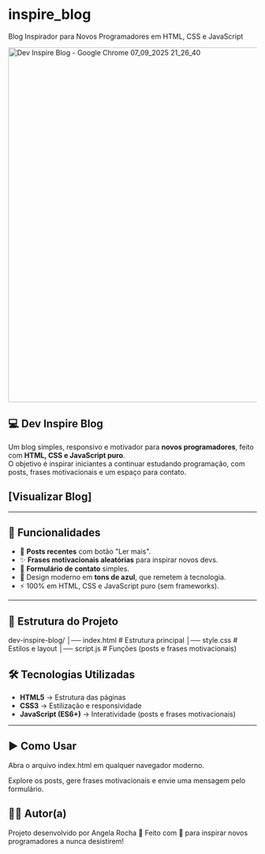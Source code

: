# inspire_blog
Blog Inspirador para Novos Programadores em HTML, CSS e JavaScript

<img width="1024" height="720" alt="Dev Inspire Blog - Google Chrome 07_09_2025 21_26_40" src="https://github.com/user-attachments/assets/331e1935-7738-4e2f-910e-f97d1f53a6bf" />

## 💻 Dev Inspire Blog

Um blog simples, responsivo e motivador para **novos programadores**, feito com **HTML, CSS e JavaScript puro**.  
O objetivo é inspirar iniciantes a continuar estudando programação, com posts, frases motivacionais e um espaço para contato. 

## [Visualizar Blog]

---

## 🚀 Funcionalidades

- 📰 **Posts recentes** com botão "Ler mais".  
- ✨ **Frases motivacionais aleatórias** para inspirar novos devs.  
- 📩 **Formulário de contato** simples.  
- 🎨 Design moderno em **tons de azul**, que remetem à tecnologia.  
- ⚡ 100% em HTML, CSS e JavaScript puro (sem frameworks).  

---

## 📂 Estrutura do Projeto

dev-inspire-blog/
│── index.html # Estrutura principal
│── style.css # Estilos e layout
│── script.js # Funções (posts e frases motivacionais)

## 🛠️ Tecnologias Utilizadas

- **HTML5** → Estrutura das páginas  
- **CSS3** → Estilização e responsividade  
- **JavaScript (ES6+)** → Interatividade (posts e frases motivacionais)  

---

## ▶️ Como Usar

Abra o arquivo index.html em qualquer navegador moderno.

Explore os posts, gere frases motivacionais e envie uma mensagem pelo formulário.

## 👩‍💻 Autor(a)
Projeto desenvolvido por Angela Rocha 🚀
Feito com 💙 para inspirar novos programadores a nunca desistirem!
